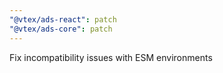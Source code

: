 ```yaml
---
"@vtex/ads-react": patch
"@vtex/ads-core": patch
---
```


Fix incompatibility issues with ESM environments
